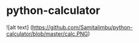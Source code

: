 # python-calculator
![alt text] (https://github.com/Samitalimbu/python-calculator/blob/master/calc.PNG)
